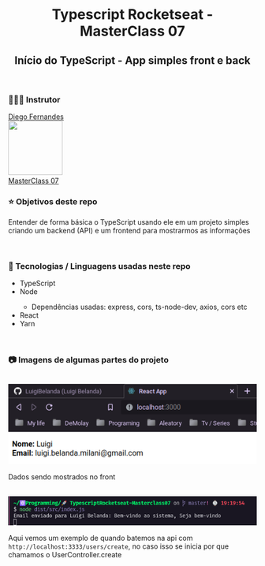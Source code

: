 <h1 align="center"> <strong> Typescript Rocketseat - MasterClass 07 </strong> </h1>
<h2 align="center"> Início do TypeScript - App simples front e back </h2>

<br>

<h3>👨🏼‍💻 Instrutor</h3>
<a href="https://github.com/diego3g">Diego Fernandes</a>
<br>
<img src="https://avatars.githubusercontent.com/diego3g" width="110px" height="110px">
<br>
<a href="https://www.youtube.com/watch?v=0mYq5LrQN1s">MasterClass 07</a>

<br>

<h3>⭐ Objetivos deste repo</h3>
<p>Entender de forma básica o TypeScript usando ele em um projeto simples criando um backend (API) e um frontend para mostrarmos as informações</p>

<br>

<h3>🔬 Tecnologias / Linguagens usadas neste repo</h3>
<ul>
    <li>TypeScript</li>
    <li>Node</li>
        <ul>
            <li>Dependências usadas: express, cors, ts-node-dev, axios, cors etc</li>
        </ul>
    <li>React</li>
    <li>Yarn</li>
</ul>

<br>

<h3>📷 Imagens de algumas partes do projeto</h3>
<br>
<img src="./.github/dados api.png">
<p>Dados sendo mostrados no front</p>

<br>

<img src="./.github/chamada api users create.png">
<p>Aqui vemos um exemplo de quando batemos na api com <code>http://localhost:3333/users/create</code>, no caso isso se inicia por que chamamos o UserController.create</p>